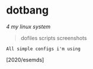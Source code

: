 # dotbang
*4 my linux system*
> dofiles 
> scripts
> screenshots

`All simple configs i'm using`

[2020/esemds]

